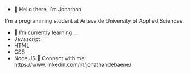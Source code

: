 - 👋 Hello there, I’m Jonathan

I'm a programming student at Artevelde University of Applied Sciences.
- 🌱 I’m currently learning ...
- Javascript
- HTML
- CSS
- Node.JS 
🤝 Connect with me:
https://www.linkedin.com/in/jonathandebaene/
